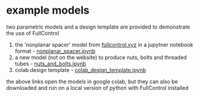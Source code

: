 # example models

two parametric models and a design template are provided to demonstrate the use of FullControl 

1. the 'nonplanar spacer' model from [fullcontrol.xyz](https://fullcontrol.xyz/#/models/971ff7) in a jupytner notebook format - [nonplanar_spacer.ipynb](https://githubtocolab.com/FullControlXYZ/fullcontrol/blob/master/models/colab/nonplanar_spacer_colab.ipynb)
1. a new model (not on the website) to produce nuts, bolts and threaded tubes - [nuts_and_bolts.ipynb](https://githubtocolab.com/FullControlXYZ/fullcontrol/blob/master/models/colab/nuts_and_bolts_colab.ipynb)
1. colab design template - [colab_design_template.ipynb](https://githubtocolab.com/FullControlXYZ/fullcontrol/blob/master/models/colab/colab_design_template.ipynb)


the above links open the models in google colab, but they can also be downloaded and run on a local version of python with FullControl installed 
